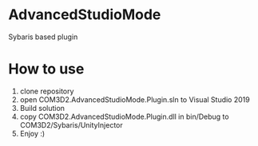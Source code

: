 # AdvancedStudioMode

Sybaris based plugin

# How to use

1. clone repository
2. open COM3D2.AdvancedStudioMode.Plugin.sln to Visual Studio 2019
3. Build solution
4. copy COM3D2.AdvancedStudioMode.Plugin.dll in bin/Debug to COM3D2/Sybaris/UnityInjector
5. Enjoy :)

